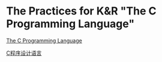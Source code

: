 # The Practices for K&R "The C Programming Language"

[The C Programming Language](http://www.amazon.com/C-Programming-Language-2nd-Edition/dp/0131103628/ref=sr_1_1?ie=UTF8&qid=1336313042&sr=8-1)

[C程序设计语言](http://book.douban.com/subject/1139336/)
